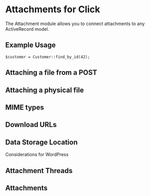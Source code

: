# Attachments for Click

The Attachment module allows you to connect attachments to any ActiveRecord model.

## Example Usage

```
$customer = Customer::find_by_id(42);
```

## Attaching a file from a POST

## Attaching a physical file

## MIME types

## Download URLs

## Data Storage Location

Considerations for WordPress

## Attachment Threads

## Attachments


